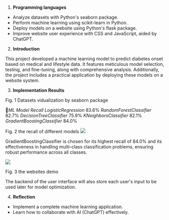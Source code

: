 1. **Programming languages** 
- Analyze  datasets  with Python's seaborn package. 
- Perform  machine  learning using scikit-learn in Python. 
- Deploy models on a website using Python's flask package. 
- Improve  website  user experience  with  CSS  and JavaScript, aided by ChatGPT.  
2. **Introduction** 

This project developed a machine learning  model  to  predict  diabetes onset based on medical and lifestyle data.  It  features  meticulous  model selection,  testing,  and  fine-tuning, along  with  comprehensive  analysis. Additionally,  the  project  includes  a practical  application  by  deploying these models on a website system. 

3. **Implementation Results**

Fig. 1 Datasets vidualization by seaborn package 

*ML Model  Recall LogisticRegression*  83.6% *RandomForestClassifier*  82.7% *DecisionTreeClassifier*  75.9% *KNeighborsClassifier*  82.1% *GradientBoostingClassifier*  84.0% 

Fig. 2 the recall of different models **![](Aspose.Words.f9ba925c-9ea1-43cb-88fb-8704e78e1d9c.003.png)**

GradientBoostingClassifier  is chosen for its highest recall of 84.0% and  its  effectiveness  in  handling multi-class  classification  problems, ensuring  robust  performance  across all classes. 

![](Aspose.Words.f9ba925c-9ea1-43cb-88fb-8704e78e1d9c.004.png)

Fig. 3 the websites demo 

The backend of the user interface will also store each user's input to be used later for model optimization. 

4. **Reflection** 
- Implement a complete machine learning application. 
- Learn how to collaborate with AI (ChatGPT) effectively. 
